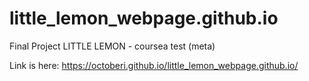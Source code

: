 # little_lemon_webpage.github.io
Final Project LITTLE LEMON - coursea test (meta)

Link is here:
https://octoberi.github.io/little_lemon_webpage.github.io/
